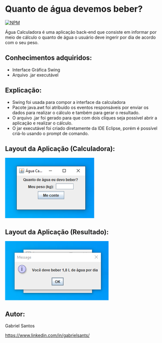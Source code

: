 # Quanto de água devemos beber? 
[![NPM](https://img.shields.io/npm/l/react)](https://github.com/gbsantstech/aguacalculadora/blob/master/LICENSE) 

Água Calculadora é uma aplicação back-end que consiste em informar por meio de cálculo o quanto de água o usuário deve ingerir por dia de acordo com o seu peso.

## Conhecimentos adquiridos:
- Interface Gráfica Swing
- Arquivo .jar executável

## Explicação: 
- Swing foi usada para compor a interface da calculadora 
- Pacote java.awt foi atribuído os eventos responsáveis por enviar os dados para realizar o cálculo e também para gerar o resultado.
- O arquivo .jar foi gerado para que com dois cliques seja possível abrir a aplicação e realizar o cálculo.
- O jar executável foi criado diretamente da IDE Eclipse, porém é possível criá-lo usando o prompt de comando.

## Layout da Aplicação (Calculadora):
![Calculadora](https://github.com/gbsantstech/aguacalculadora/blob/master/assets/imagem-calculo.png)

## Layout da Aplicação (Resultado):
![Resultado](https://github.com/gbsantstech/aguacalculadora/blob/master/assets/imagem-resultado.png)

## Autor:
Gabriel Santos

https://www.linkedin.com/in/gabrielsants/
